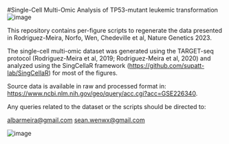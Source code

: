 #Single-Cell Multi-Omic Analysis of TP53-mutant leukemic transformation ![image](https://github.com/albarmeira/p53-transformation/assets/32486992/c3e0a805-c345-41e1-a2ac-6906aaabeb0c)

This repository contains per-figure scripts to regenerate the data presented in Rodriguez-Meira, Norfo, Wen, Chedeville et al, Nature Genetics 2023.

The single-cell multi-omic dataset was generated using the TARGET-seq protocol (Rodriguez-Meira et al, 2019; Rodriguez-Meira et al, 2020) and analyzed using the SingCellaR framework (https://github.com/supatt-lab/SingCellaR) for most of the figures.

Source data is available in raw and processed format in: https://www.ncbi.nlm.nih.gov/geo/query/acc.cgi?acc=GSE226340.

Any queries related to the dataset or the scripts should be directed to: 

albarmeira@gmail.com
sean.wenwx@gmail.com

![image](https://github.com/albarmeira/p53-transformation/assets/32486992/f1007502-3a9e-46bb-a76c-a4f8bf863266)

